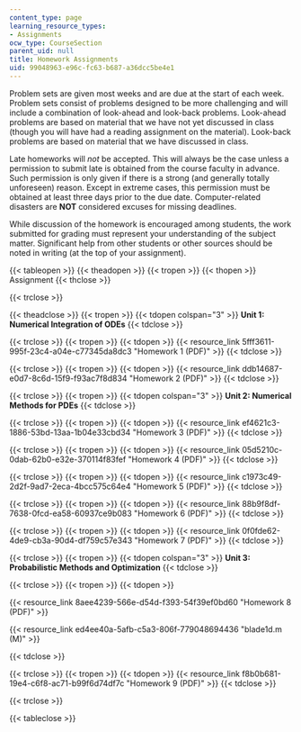 ```yaml
---
content_type: page
learning_resource_types:
- Assignments
ocw_type: CourseSection
parent_uid: null
title: Homework Assignments
uid: 99048963-e96c-fc63-b687-a36dcc5be4e1
---
```


Problem sets are given most weeks and are due at the start of each week. Problem sets consist of problems designed to be more challenging and will include a combination of look-ahead and look-back problems. Look-ahead problems are based on material that we have not yet discussed in class (though you will have had a reading assignment on the material). Look-back problems are based on material that we have discussed in class.

Late homeworks will _not_ be accepted. This will always be the case unless a permission to submit late is obtained from the course faculty in advance. Such permission is only given if there is a strong (and generally totally unforeseen) reason. Except in extreme cases, this permission must be obtained at least three days prior to the due date. Computer-related disasters are **NOT** considered excuses for missing deadlines.

While discussion of the homework is encouraged among students, the work submitted for grading must represent your understanding of the subject matter. Significant help from other students or other sources should be noted in writing (at the top of your assignment).

{{< tableopen >}}
{{< theadopen >}}
{{< tropen >}}
{{< thopen >}}
Assignment
{{< thclose >}}

{{< trclose >}}

{{< theadclose >}}
{{< tropen >}}
{{< tdopen colspan="3" >}}
**Unit 1: Numerical Integration of ODEs**
{{< tdclose >}}

{{< trclose >}}
{{< tropen >}}
{{< tdopen >}}
{{< resource_link 5fff3611-995f-23c4-a04e-c77345da8dc3 "Homework 1 (PDF)" >}}
{{< tdclose >}}

{{< trclose >}}
{{< tropen >}}
{{< tdopen >}}
{{< resource_link ddb14687-e0d7-8c6d-15f9-f93ac7f8d834 "Homework 2 (PDF)" >}}
{{< tdclose >}}

{{< trclose >}}
{{< tropen >}}
{{< tdopen colspan="3" >}}
**Unit 2: Numerical Methods for PDEs**
{{< tdclose >}}

{{< trclose >}}
{{< tropen >}}
{{< tdopen >}}
{{< resource_link ef4621c3-1886-53bd-13aa-1b04e33cbd34 "Homework 3 (PDF)" >}}
{{< tdclose >}}

{{< trclose >}}
{{< tropen >}}
{{< tdopen >}}
{{< resource_link 05d5210c-0dab-62b0-e32e-370114f83fef "Homework 4 (PDF)" >}}
{{< tdclose >}}

{{< trclose >}}
{{< tropen >}}
{{< tdopen >}}
{{< resource_link c1973c49-2d2f-9ad7-2eca-4bcc575c64e4 "Homework 5 (PDF)" >}}
{{< tdclose >}}

{{< trclose >}}
{{< tropen >}}
{{< tdopen >}}
{{< resource_link 88b9f8df-7638-0fcd-ea58-60937ce9b083 "Homework 6 (PDF)" >}}
{{< tdclose >}}

{{< trclose >}}
{{< tropen >}}
{{< tdopen >}}
{{< resource_link 0f0fde62-4de9-cb3a-90d4-df759c57e343 "Homework 7 (PDF)" >}}
{{< tdclose >}}

{{< trclose >}}
{{< tropen >}}
{{< tdopen colspan="3" >}}
**Unit 3: Probabilistic Methods and Optimization**
{{< tdclose >}}

{{< trclose >}}
{{< tropen >}}
{{< tdopen >}}


{{< resource_link 8aee4239-566e-d54d-f393-54f39ef0bd60 "Homework 8 (PDF)" >}}

{{< resource_link ed4ee40a-5afb-c5a3-806f-779048694436 "blade1d.m (M)" >}}


{{< tdclose >}}

{{< trclose >}}
{{< tropen >}}
{{< tdopen >}}
{{< resource_link f8b0b681-19e4-c6f8-ac71-b99f6d74df7c "Homework 9 (PDF)" >}}
{{< tdclose >}}

{{< trclose >}}

{{< tableclose >}}